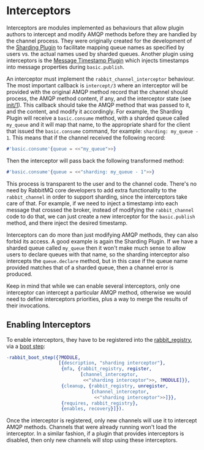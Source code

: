 # Interceptors #

Interceptors are modules implemented as behaviours that allow plugin
authors to intercept and modify AMQP methods before they are handled
by the channel process. They were originally created for the
development of the
[Sharding Plugin](https://github.com/rabbitmq/rabbitmq-sharding/blob/master/README.extra.md#intercepted-channel-behaviour)
to facilitate mapping queue names as specified by users vs. the actual
names used by sharded queues. Another plugin using interceptors is the
[Message Timestamp Plugin](https://github.com/rabbitmq/rabbitmq-message-timestamp)
which injects timestamps into message properties during
`basic.publish`.

An interceptor must implement the `rabbit_channel_interceptor`
behaviour. The most important callback is `intercept/3` where an
interceptor will be provided with the original AMQP method record that
the channel should process, the AMQP method content, if any, and the
interceptor state (see
[init/1](https://github.com/rabbitmq/rabbitmq-common/blob/master/src/rabbit_channel_interceptor.erl#L36)). This
callback should take the AMQP method that was passed to it, and the
content, and modify it accordingly. For example, the Sharding Plugin
will receive a `basic.consume` method, with a sharded queue called
`my_queue` and it will map that name, to the appropriate shard for the
client that issued the `basic.consume` command, for example:
`sharding: my_queue - 1`. This means that if the channel received the
following record:

```erlang
#'basic.consume'{queue = <<"my_queue">>}
```

Then the interceptor will pass back the following transformed method:

```erlang
#'basic.consume'{queue = <<"sharding: my_queue - 1">>}
```

This process is transparent to the user and to the channel
code. There's no need by RabbitMQ core developers to add extra
functionality to the `rabbit_channel` in order to support sharding,
since the interceptors take care of that. For example, if we need to
inject a timestamp into each message that crossed the broker, instead
of modifying the `rabbit_channel` code to do that, we can just create
a new interceptor for the `basic.publish` method, and there inject the
desired timestamp.

Interceptors can do more than just modifying AMQP methods, they can
also forbid its access. A good example is again the Sharding
Plugin. If we have a sharded queue called `my_queue` then it won't
make much sense to allow users to declare queues with that name, so
the sharding interceptor also intercepts the `queue.declare` method,
but in this case if the queue name provided matches that of a sharded
queue, then a channel error is produced.

Keep in mind that while we can enable several interceptors, only one
interceptor can intercept a particular AMQP method, otherwise we would
need to define interceptors priorities, plus a way to merge the
results of their invocations.

## Enabling Interceptors ##

To enable interceptors, they have to be registered into the
[rabbit_registry](./rabbit_registry.md), via a
[boot step](./boot_steps.md):

```erlang
-rabbit_boot_step({?MODULE,
                   [{description, "sharding interceptor"},
                    {mfa, {rabbit_registry, register,
                           [channel_interceptor,
                            <<"sharding interceptor">>, ?MODULE]}},
                    {cleanup, {rabbit_registry, unregister,
                               [channel_interceptor,
                                <<"sharding interceptor">>]}},
                    {requires, rabbit_registry},
                    {enables, recovery}]}).
```

Once the interceptor is registered, only new channels will use it to
intercept AMQP methods. Channels that were already running won't load
the interceptor. In a similar fashion, if a plugin that provides
interceptors is disabled, then only new channels will stop using these
interceptors.
